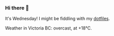 ### Hi there :wave:

It's Wednesday! I might be fiddling with my [dotfiles](https://github.com/bewuethr/dotfiles).

Weather in Victoria BC: overcast, at +18°C.
